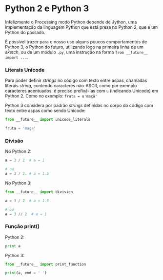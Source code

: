 # Python 2 e Python 3

Infelizmente o Processing modo Python depende de Jython, uma implementação da linguagem Python que está presa no Python 2, que é um Python do passado.

É possível trazer para o nosso uso alguns poucos comportamentos de Python 3, o Python do futuro, utilizando logo na primeira linha de um *sketch*, ou de um módulo `.py`, uma instrução na forma `from __future__ import ...`.

### Literais Unicode

Para poder definir *strings* no código com texto entre aspas, chamadas literais *string*, contendo caracteres não-ASCII, como por exemplo caracteres acentuados, é preciso prefixá-las com `u` (indicando Unicode) em Python 2. Como no exemplo: `fruta = u'maçã'` 

Python 3 considera por padrão *strings* definidas no corpo do código com texto entre aspas como sendo Unicode:

```python
from __future__ import unicode_literals

fruta = 'maça'
```

### Divisão 

No Python 2:
```python
a = 3 / 2  # a = 1

# ou
a = 3 / 2. # a = 1.5

```

No Python 3:

```python
from __future__ import division

a = 3 / 2  # a = 1.5

# ou
a = 3 // 2  # a = 1
```

### Função print()

Python 2:

```python
print a
```

Python 3:

```python
from __future__ import print_function

print(a, end = ' ')
```
